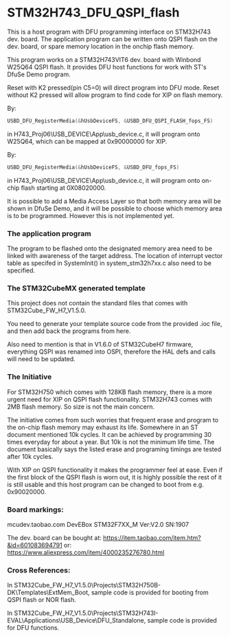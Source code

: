 # STM32H743_DFU_QSPI_flash
This is a host program with DFU programming interface on STM32H743 dev. board. The application program can be written onto QSPI flash on the dev. board, or spare memory location in the onchip flash memory.

This program works on a STM32H743VIT6 dev. board with Winbond W25Q64 QSPI flash. It provides DFU host functions for work with ST's DfuSe Demo program. 

Reset with K2 pressed(pin C5=0) will direct program into DFU mode. Reset without K2 pressed will allow program to find code for XIP on flash memory.

By:

```c
USBD_DFU_RegisterMedia(&hUsbDeviceFS, &USBD_DFU_QSPI_FLASH_fops_FS)
```
in H743_Proj06\USB_DEVICE\App\usb_device.c, it will program onto W25Q64, which can be mapped at 0x90000000 for XIP.

By:
```c
USBD_DFU_RegisterMedia(&hUsbDeviceFS, &USBD_DFU_fops_FS)
```
in H743_Proj06\USB_DEVICE\App\usb_device.c, it will program onto on-chip flash starting at 0X08020000.

It is possible to add a Media Access Layer so that both memory area will be shown in DfuSe Demo, and it will be possible to choose which memory area is to be programmed. However this is not implemented yet.

### The application program
The program to be flashed onto the designated memory area need to be linked with awareness of the target address.
The location of interrupt vector table as specifed in SystemInit() in system_stm32h7xx.c also need to be specified.

### The STM32CubeMX generated template
This project does not contain the standard files that comes with STM32Cube_FW_H7_V1.5.0.

You need to generate your template source code from the provided .ioc file, and then add back the programs from here.

Also need to mention is that in V1.6.0 of STM32CubeH7 firmware, everything QSPI was renamed into OSPI, therefore the HAL defs and calls will need to be updated.

### The Initiative
For STM32H750 which comes with 128KB flash memory, there is a more urgent need for XIP on QSPI flash functionality. STM32H743 comes with 2MB flash memory. So size is not the main concern.

The initiative comes from such worries that frequent erase and program to the on-chip flash memory may exhaust its life. Somewhere in an ST document mentioned 10k cycles. It can be achieved by programming 30 times everyday for about a year. But 10k is not the minimum life time. The document basically says the listed erase and programing timings are tested after 10k cycles.

With XIP on QSPI functionality it makes the programmer feel at ease. Even if the first block of the QSPI flash is worn out, it is highly possible the rest of it is still usable and this host program can be changed to boot from e.g. 0x90020000.

### Board markings: 
mcudev.taobao.com DevEBox STM32F7XX_M Ver:V2.0 SN:1907

The dev. board can be bought at: https://item.taobao.com/item.htm?&id=601083694791 or: https://www.aliexpress.com/item/4000235276780.html

### Cross References:

In STM32Cube_FW_H7_V1.5.0\Projects\STM32H750B-DK\Templates\ExtMem_Boot, sample code is provided for booting from QSPI flash or NOR flash.

In STM32Cube_FW_H7_V1.5.0\Projects\STM32H743I-EVAL\Applications\USB_Device\DFU_Standalone, sample code is provided for DFU functions.
